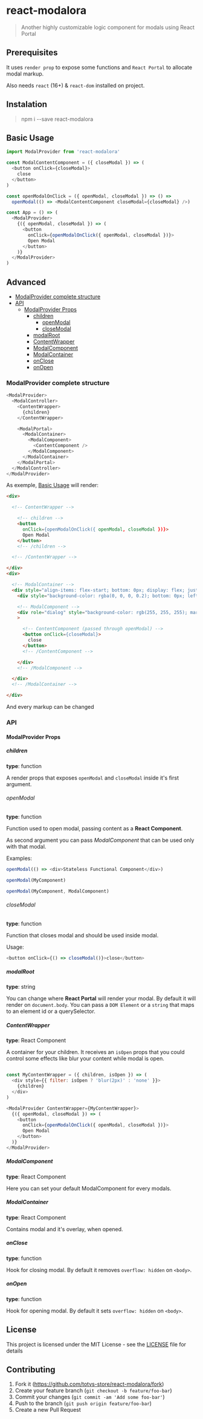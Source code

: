 # react-modalora

> Another highly customizable logic component for modals using React Portal

## Prerequisites

It uses `render prop` to expose some functions and `React Portal` to allocate
modal markup.

Also needs `react` (16+) & `react-dom` installed on project.

## Instalation

> npm i --save react-modalora

## Basic Usage

```js
import ModalProvider from 'react-modalora'

const ModalContentComponent = ({ closeModal }) => (
  <button onClick={closeModal}>
    close
  </button>
)

const openModalOnClick = ({ openModal, closeModal }) => () =>
  openModal(() => <ModalContentComponent closeModal={closeModal} />)

const App = () => (
  <ModalProvider>
    {({ openModal, closeModal }) => (
      <button
        onClick={openModalOnClick({ openModal, closeModal })}>
        Open Modal
      </button>
    )}
  </ModalProvider>
)
```

## Advanced

<!-- TOC depthFrom:3 -->

- [ModalProvider complete structure](#modalprovider-complete-structure)
- [API](#api)
  - [ModalProvider Props](#modalprovider-props)
    - [children](#children)
      - [openModal](#openmodal)
      - [closeModal](#closemodal)
    - [modalRoot](#modalroot)
    - [ContentWrapper](#contentwrapper)
    - [ModalComponent](#modalcomponent)
    - [ModalContainer](#modalcontainer)
    - [onClose](#onclose)
    - [onOpen](#onopen)

<!-- /TOC -->

### ModalProvider complete structure

```js
<ModalProvider>
  <ModalController>
    <ContentWrapper>
      {children}
    </ContentWrapper>

    <ModalPortal>
      <ModalContainer>
        <ModalComponent>
          <ContentComponent />
        </ModalComponent>
      </ModalContainer>
    </ModalPortal>
  </ModalController>
</ModalProvider>
```

As exemple, [Basic Usage](#basic-usage) will render:

```html
<div>

  <!-- ContentWrapper -->

    <!-- children -->
    <button
      onClick={openModalOnClick({ openModal, closeModal })}>
      Open Modal
    </button>
    <!-- /children -->

  <!-- /ContentWrapper -->

</div>
<div>

  <!-- ModalContainer -->
  <div style="align-items: flex-start; bottom: 0px; display: flex; justify-content: center; left: 0px; max-height: 100vh; max-width: 100vw; overflow: auto; position: fixed; right: 0px; top: 0px;">
    <div style="background-color: rgba(0, 0, 0, 0.2); bottom: 0px; left: 0px; position: fixed; right: 0px; top: 0px; transform: translate3d(0px, -1px, 0px);"></div>

    <!-- ModalComponent -->
    <div role="dialog" style="background-color: rgb(255, 255, 255); margin: 3rem auto; max-width: 100vw; padding: 1.5rem; transform: translate3d(0px, 1px, 0px); width: 80rem;"
    >

      <!-- ContentComponent (passed through openModal) -->
      <button onClick={closeModal}>
        close
      </button>
      <!-- /ContentComponent -->

    </div>
    <!-- /ModalComponent -->

  </div>
  <!-- /ModalContainer -->

</div>
```

And every markup can be changed

### API

#### ModalProvider Props

##### children

**type**: function

A render props that exposes `openModal` and `closeModal` inside it's first argument.

###### openModal

**type**: function

Function used to open modal, passing content as a **React Component**.

As second argument you can pass _ModalComponent_ that can be used only with that modal.

Examples:

```js
openModal(() => <div>Stateless Functional Component</div>)

openModal(MyComponent)

openModal(MyComponent, ModalComponent)
```

###### closeModal

**type**: function

Function that closes modal and should be used inside modal.

Usage:

```js
<button onClick={() => closeModal()}>close</button>
```

##### modalRoot

**type**: string

You can change where **React Portal** will render your modal. By default it will
render on `document.body`. You can pass a `DOM Element` or a `string` that maps
to an element id or a querySelector.

##### ContentWrapper

**type**: React Component

A container for your children. It receives an `isOpen` props that you could control
some effects like blur your content while modal is open.

```js

const MyContentWrapper = ({ children, isOpen }) => (
  <div style={{ filter: isOpen ? 'blur(2px)' : 'none' }}>
    {children}
  </div>
)

<ModalProvider ContentWrapper={MyContentWrapper}>
  {({ openModal, closeModal }) => (
    <button
      onClick={openModalOnClick({ openModal, closeModal })}>
      Open Modal
    </button>
  )}
</ModalProvider>

```

##### ModalComponent

**type**: React Component

Here you can set your default ModalComponent for every modals.

##### ModalContainer

**type**: React Component

Contains modal and it's overlay, when opened.

##### onClose

**type**: function

Hook for closing modal. By default it removes `overflow: hidden` on `<body>`.

##### onOpen

**type**: function

Hook for opening modal. By default it sets `overflow: hidden` on `<body>`.

## License

This project is licensed under the MIT License - see the [LICENSE](LICENSE) file for details

## Contributing

1. Fork it (https://github.com/totvs-store/react-modalora/fork)
2. Create your feature branch (`git checkout -b feature/foo-bar`)
3. Commit your changes (`git commit -am 'Add some foo-bar'`)
4. Push to the branch (`git push origin feature/foo-bar`)
5. Create a new Pull Request
